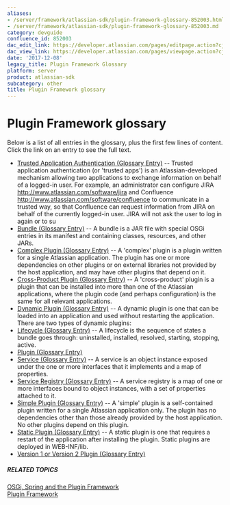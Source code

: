 ```yaml
---
aliases:
- /server/framework/atlassian-sdk/plugin-framework-glossary-852003.html
- /server/framework/atlassian-sdk/plugin-framework-glossary-852003.md
category: devguide
confluence_id: 852003
dac_edit_link: https://developer.atlassian.com/pages/editpage.action?cjm=wozere&pageId=852003
dac_view_link: https://developer.atlassian.com/pages/viewpage.action?cjm=wozere&pageId=852003
date: '2017-12-08'
legacy_title: Plugin Framework Glossary
platform: server
product: atlassian-sdk
subcategory: other
title: Plugin Framework glossary
---
```

# Plugin Framework glossary

Below is a list of all entries in the glossary, plus the first few lines of content. Click the link on an entry to see the full text.

-   [Trusted Application Authentication (Glossary Entry)](/server/framework/atlassian-sdk/trusted-application-authentication) -- Trusted application authentication (or 'trusted apps') is an Atlassian-developed mechanism allowing two applications to exchange information on behalf of a logged-in user. For example, an administrator can configure JIRA http://www.atlassian.com/software/jira and Confluence http://www.atlassian.com/software/confluence to communicate in a trusted way, so that Confluence can request information from JIRA on behalf of the currently logged-in user. JIRA will not ask the user to log in again or to su
-   [Bundle (Glossary Entry)](/server/framework/atlassian-sdk/bundle) -- A bundle is a JAR file with special OSGi entries in its manifest and containing classes, resources, and other JARs.
-   [Complex Plugin (Glossary Entry)](/server/framework/atlassian-sdk/complex-plugin) -- A 'complex' plugin is a plugin written for a single Atlassian application. The plugin has one or more dependencies on other plugins or on external libraries not provided by the host application, and may have other plugins that depend on it.
-   [Cross-Product Plugin (Glossary Entry)](/server/framework/atlassian-sdk/cross-product-plugin) -- A 'cross-product' plugin is a plugin that can be installed into more than one of the Atlassian applications, where the plugin code (and perhaps configuration) is the same for all relevant applications.
-   [Dynamic Plugin (Glossary Entry)](/server/framework/atlassian-sdk/dynamic-plugin) -- A dynamic plugin is one that can be loaded into an application and used without restarting the application. There are two types of dynamic plugins:
-   [Lifecycle (Glossary Entry)](/server/framework/atlassian-sdk/lifecycle) -- A lifecycle is the sequence of states a bundle goes through: uninstalled, installed, resolved, starting, stopping, active.
-   [Plugin (Glossary Entry)](/server/framework/atlassian-sdk/plugin)
-   [Service (Glossary Entry)](/server/framework/atlassian-sdk/service) -- A service is an object instance exposed under the one or more interfaces that it implements and a map of properties.
-   [Service Registry (Glossary Entry)](/server/framework/atlassian-sdk/service-registry) -- A service registry is a map of one or more interfaces bound to object instances, with a set of properties attached to it.
-   [Simple Plugin (Glossary Entry)](/server/framework/atlassian-sdk/simple-plugin) -- A 'simple' plugin is a self-contained plugin written for a single Atlassian application only. The plugin has no dependencies other than those already provided by the host application. No other plugins depend on this plugin.
-   [Static Plugin (Glossary Entry)](/server/framework/atlassian-sdk/static-plugin) -- A static plugin is one that requires a restart of the application after installing the plugin. Static plugins are deployed in WEB-INF/lib.
-   [Version 1 or Version 2 Plugin (Glossary Entry)](/server/framework/atlassian-sdk/version-1-or-version-2-plugin)

##### RELATED TOPICS

[OSGi, Spring and the Plugin Framework](/server/framework/atlassian-sdk/852146.html)  
[Plugin Framework](https://developer.atlassian.com/display/PLUGINFRAMEWORK/Plugin+Framework)

















































































































































































































